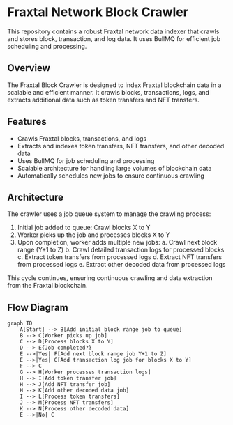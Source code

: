 # Fraxtal Network Block Crawler

This repository contains a robust Fraxtal network data indexer that crawls and stores block, transaction, and log data. It uses BullMQ for efficient job scheduling and processing.

## Overview

The Fraxtal Block Crawler is designed to index Fraxtal blockchain data in a scalable and efficient manner. It crawls blocks, transactions, logs, and extracts additional data such as token transfers and NFT transfers.

## Features

- Crawls Fraxtal blocks, transactions, and logs
- Extracts and indexes token transfers, NFT transfers, and other decoded data
- Uses BullMQ for job scheduling and processing
- Scalable architecture for handling large volumes of blockchain data
- Automatically schedules new jobs to ensure continuous crawling

## Architecture

The crawler uses a job queue system to manage the crawling process:

1. Initial job added to queue: Crawl blocks X to Y
2. Worker picks up the job and processes blocks X to Y
3. Upon completion, worker adds multiple new jobs:
   a. Crawl next block range (Y+1 to Z)
   b. Crawl detailed transaction logs for processed blocks
   c. Extract token transfers from processed logs
   d. Extract NFT transfers from processed logs
   e. Extract other decoded data from processed logs

This cycle continues, ensuring continuous crawling and data extraction from the Fraxtal blockchain.

## Flow Diagram

```mermaid
graph TD
    A[Start] --> B[Add initial block range job to queue]
    B --> C[Worker picks up job]
    C --> D[Process blocks X to Y]
    D --> E{Job completed?}
    E -->|Yes| F[Add next block range job Y+1 to Z]
    E -->|Yes| G[Add transaction log job for blocks X to Y]
    F --> C
    G --> H[Worker processes transaction logs]
    H --> I[Add token transfer job]
    H --> J[Add NFT transfer job]
    H --> K[Add other decoded data job]
    I --> L[Process token transfers]
    J --> M[Process NFT transfers]
    K --> N[Process other decoded data]
    E -->|No| C
